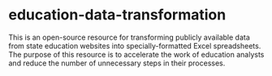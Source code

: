 # education-data-transformation

This is an open-source resource for transforming publicly available data from state education websites into specially-formatted Excel spreadsheets. The purpose of this resource is to accelerate the work of education analysts and reduce the number of unnecessary steps in their processes.  
